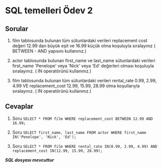 # SQL temelleri Ödev 2

## Sorular

1. film tablosunda bulunan tüm sütunlardaki verileri replacement cost değeri 12.99 dan büyük eşit ve 16.99 küçük olma koşuluyla sıralayınız ( BETWEEN - AND yapısını kullanınız.)

2. actor tablosunda bulunan first_name ve last_name sütunlardaki verileri first_name 'Penelope' veya 'Nick' veya 'Ed' değerleri olması koşuluyla sıralayınız. ( IN operatörünü kullanınız.)

3. film tablosunda bulunan tüm sütunlardaki verileri rental_rate 0.99, 2.99, 4.99 VE replacement_cost 12.99, 15.99, 28.99 olma koşullarıyla sıralayınız. ( IN operatörünü kullanınız.)

## Cevaplar

1. Soru	``SELECT * FROM film WHERE replacement_cost BETWEEN 12.99 AND 16.99;``

2. Soru	``SELECT first_name, last_name FROM actor WHERE first_name IN('Penelope', 'Nick', 'Ed');``

3. Soru ``SELECT * FROM film WHERE rental_rate IN(0.99, 2.99, 4.99) AND replacement_cost IN(12.99, 15.99, 28.99);``

***SQL dosyası mevcuttur***
